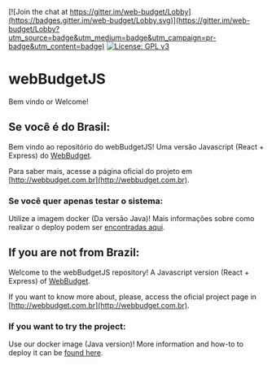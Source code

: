 [![Join the chat at https://gitter.im/web-budget/Lobby](https://badges.gitter.im/web-budget/Lobby.svg)](https://gitter.im/web-budget/Lobby?utm_source=badge&utm_medium=badge&utm_campaign=pr-badge&utm_content=badge) [![License: GPL v3](https://img.shields.io/badge/License-GPL%20v3-blue.svg)](https://www.gnu.org/licenses/gpl-3.0)

# webBudgetJS

Bem vindo or Welcome!

## Se você é do Brasil:

Bem vindo ao repositório do webBudgetJS! Uma versão Javascript (React + Express) do [WebBudget](https://github.com/arthurgregorio/web-budget).

Para saber mais, acesse a página oficial do projeto em [http://webbudget.com.br](http://webbudget.com.br).

### Se você quer apenas testar o sistema:

Utilize a imagem docker (Da versão Java)! Mais informações sobre como realizar o deploy podem ser [encontradas aqui](https://github.com/arthurgregorio/web-budget-docker).

## If you are not from Brazil:

Welcome to the webBudgetJS repository! A Javascript version (React + Express) of [WebBudget](https://github.com/arthurgregorio/web-budget).

If you want to know more about, please, access the oficial project page in [http://webbudget.com.br](http://webbudget.com.br).

### If you want to try the project:

Use our docker image (Java version)! More information and how-to to deploy it can be [found here](https://github.com/arthurgregorio/web-budget-docker).